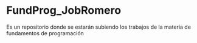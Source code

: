 # FundProg_JobRomero
Es un repositorio donde se estarán subiendo los trabajos de la materia de fundamentos de programación
